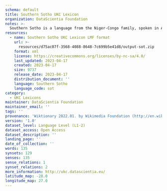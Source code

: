 ```yaml
---
schema: default
title: Southern Sotho UKC Lexicon
organization: DataScientia Foundation
notes: >-
  Southern Sotho is a language from the Niger-Congo family, spoken in Africa. The UKC Lexicon of Southern Sotho is represented as a lexico-semantic network. It consists of words, word senses, synsets, as well as sense-level and synset-level relationships.
resources:
  - name: Southern Sotho UKC Lexicon LMF format
    url: >-
      resources/d75ac07f-3568-4088-8648-7c699b5e41d8/output-sot.zip
    format: xml
    license: https://creativecommons.org/licenses/by-nc-sa/4.0/
    last_updated: 2023-04-17
    created: 2023-04-17
    size: 9737
    release_date: 2023-04-17
    distribution_document: ''
    language: Southern Sotho
    language_code: sot
category:
  - UKC Lexicons
maintainer: DataScientia Foundation
maintainer_email: ''
tags: ''
provenance: 'Wiktionary 2022.01. by Wikimedia Foundation (http://en.wiktionary.org); CogNet 2.1 by Khuyagbaatar Batsuren, National University of Mongolia (http://cognet.ukc.disi.unitn.it); MorphyNet 2.0 by Gábor Bella and Khuyagbaatar Batsuren (http://ukc.disi.unitn.it/index.php/morphynet/); Princeton WordNet 2.1 by Princeton University (https://wordnet.princeton.edu)'
version: '1.0'
dataset_level: Language Level (L1-2)
dataset_access: Open Access
dataset_description: ''
landing_page: ''
date_of_collection: ''
words: 135
synsets: 129
senses: 135
sense_relations: 1
synset_relations: 2
more_information: http://ukc.datascientia.eu/
latitude_map: -28.0
longitude_map: 27.0
---
```

